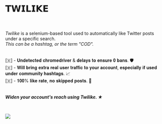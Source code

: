 # 𝗧𝗪𝗜𝗟𝗜𝗞𝗘 #

<br><br>*Twilike* is a selenium-based tool used to automatically like Twitter posts under a specific search. 
<br>*This can be a hashtag, or the term "COD".*<br>
<br><br>
[​🇽​] - 𝐔𝐧𝐝𝐞𝐭𝐞𝐜𝐭𝐞𝐝 𝐜𝐡𝐫𝐨𝐦𝐞𝐝𝐫𝐢𝐯𝐞𝐫 & 𝐝𝐞𝐥𝐚𝐲𝐬 𝐭𝐨 𝐞𝐧𝐬𝐮𝐫𝐞 𝟎 𝐛𝐚𝐧𝐬. 🛡️<br>
[​🇽​] - 𝐖𝐢𝐥𝐥 𝐛𝐫𝐢𝐧𝐠 𝐞𝐱𝐭𝐫𝐚 𝐫𝐞𝐚𝐥 𝐮𝐬𝐞𝐫 𝐭𝐫𝐚𝐟𝐟𝐢𝐜 𝐭𝐨 𝐲𝐨𝐮𝐫 𝐚𝐜𝐜𝐨𝐮𝐧𝐭, 𝐞𝐬𝐩𝐞𝐜𝐢𝐚𝐥𝐥𝐲 𝐢𝐟 𝐮𝐬𝐞𝐝 𝐮𝐧𝐝𝐞𝐫 𝐜𝐨𝐦𝐦𝐮𝐧𝐢𝐭𝐲 𝐡𝐚𝐬𝐡𝐭𝐚𝐠𝐬. 📈<br>
[​🇽​] - 𝟏𝟎𝟎% 𝐥𝐢𝐤𝐞 𝐫𝐚𝐭𝐞, 𝐧𝐨 𝐬𝐤𝐢𝐩𝐩𝐞𝐝 𝐩𝐨𝐬𝐭𝐬. 💯<br>
<br><br>
***Widen your account's reach using Twilike. ★***

<br>

![](https://i.imgur.com/GriFdvM.png)
